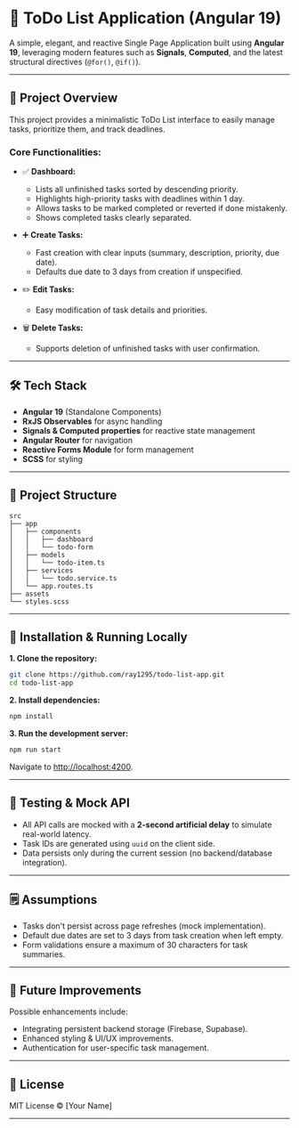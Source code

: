 # 📝 **ToDo List Application (Angular 19)**

A simple, elegant, and reactive Single Page Application built using **Angular 19**, leveraging modern features such as **Signals**, **Computed**, and the latest structural directives (`@for()`, `@if()`).

---

## 🚀 **Project Overview**

This project provides a minimalistic ToDo List interface to easily manage tasks, prioritize them, and track deadlines.

### **Core Functionalities:**

- ✅ **Dashboard:**

  - Lists all unfinished tasks sorted by descending priority.
  - Highlights high-priority tasks with deadlines within 1 day.
  - Allows tasks to be marked completed or reverted if done mistakenly.
  - Shows completed tasks clearly separated.

- ➕ **Create Tasks:**

  - Fast creation with clear inputs (summary, description, priority, due date).
  - Defaults due date to 3 days from creation if unspecified.

- ✏️ **Edit Tasks:**

  - Easy modification of task details and priorities.

- 🗑 **Delete Tasks:**
  - Supports deletion of unfinished tasks with user confirmation.

---

## 🛠 **Tech Stack**

- **Angular 19** (Standalone Components)
- **RxJS Observables** for async handling
- **Signals & Computed properties** for reactive state management
- **Angular Router** for navigation
- **Reactive Forms Module** for form management
- **SCSS** for styling

---

## 📂 **Project Structure**

```
src
├── app
│   ├── components
│   │   ├── dashboard
│   │   └── todo-form
│   ├── models
│   │   └── todo-item.ts
│   ├── services
│   │   └── todo.service.ts
│   └── app.routes.ts
├── assets
└── styles.scss
```

---

## 🚩 **Installation & Running Locally**

**1. Clone the repository:**

```bash
git clone https://github.com/ray1295/todo-list-app.git
cd todo-list-app
```

**2. Install dependencies:**

```bash
npm install
```

**3. Run the development server:**

```bash
npm run start
```

Navigate to [http://localhost:4200](http://localhost:4200).

---

## 🧪 **Testing & Mock API**

- All API calls are mocked with a **2-second artificial delay** to simulate real-world latency.
- Task IDs are generated using `uuid` on the client side.
- Data persists only during the current session (no backend/database integration).

---

## 🗒 **Assumptions**

- Tasks don't persist across page refreshes (mock implementation).
- Default due dates are set to 3 days from task creation when left empty.
- Form validations ensure a maximum of 30 characters for task summaries.

---

## 🎨 **Future Improvements**

Possible enhancements include:

- Integrating persistent backend storage (Firebase, Supabase).
- Enhanced styling & UI/UX improvements.
- Authentication for user-specific task management.

---

## 📄 **License**

MIT License © [Your Name]

---
